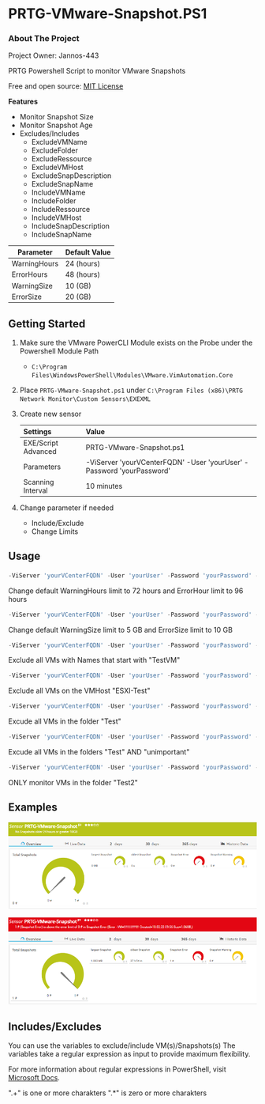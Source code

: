 # PRTG-VMware-Snapshot.PS1

<!-- ABOUT THE PROJECT -->
### About The Project
Project Owner: Jannos-443

PRTG Powershell Script to monitor VMware Snapshots

Free and open source: [MIT License](https://github.com/Jannos-443/PRTG-VMware-Snapshot/blob/main/LICENSE)

**Features**
* Monitor Snapshot Size
* Monitor Snapshot Age
* Excludes/Includes
  * ExcludeVMName
  * ExcludeFolder
  * ExcludeRessource
  * ExcludeVMHost
  * ExcludeSnapDescription
  * ExcludeSnapName 
  * IncludeVMName
  * IncludeFolder
  * IncludeRessource
  * IncludeVMHost
  * IncludeSnapDescription
  * IncludeSnapName



| Parameter | Default Value |
| --- | --- |
| WarningHours | 24 (hours) |
| ErrorHours | 48 (hours) |
| WarningSize | 10 (GB) |
| ErrorSize | 20 (GB) |


<!-- GETTING STARTED -->
## Getting Started

1. Make sure the VMware PowerCLI Module exists on the Probe under the Powershell Module Path
   - `C:\Program Files\WindowsPowerShell\Modules\VMware.VimAutomation.Core`


2. Place `PRTG-VMware-Snapshot.ps1` under `C:\Program Files (x86)\PRTG Network Monitor\Custom Sensors\EXEXML`

3. Create new sensor

   | Settings | Value |
   | --- | --- |
   | EXE/Script Advanced | PRTG-VMware-Snapshot.ps1 |
   | Parameters | -ViServer 'yourVCenterFQDN' -User 'yourUser' -Password 'yourPassword' |
   | Scanning Interval | 10 minutes |


4. Change parameter if needed 
   - Include/Exclude
   - Change Limits

## Usage

```powershell
-ViServer 'yourVCenterFQDN' -User 'yourUser' -Password 'yourPassword' -WarningHours 72 -ErrorHours 96
```
Change default WarningHours limit to 72 hours and ErrorHour limit to 96 hours

```powershell
-ViServer 'yourVCenterFQDN' -User 'yourUser' -Password 'yourPassword' -WarningSize 5 -ErrorSize 10
```
Change default WarningSize limit to 5 GB and ErrorSize limit to 10 GB 

```powershell
-ViServer 'yourVCenterFQDN' -User 'yourUser' -Password 'yourPassword' -ExcludeVMName '^(TestVM.*)$'
```
Exclude all VMs with Names that start with "TestVM"

```powershell
-ViServer 'yourVCenterFQDN' -User 'yourUser' -Password 'yourPassword' -ExcludeVMHost '^(ESXI-Test.contoso.com)$'
```
Exclude all VMs on the VMHost "ESXI-Test"

```powershell
-ViServer 'yourVCenterFQDN' -User 'yourUser' -Password 'yourPassword' -ExcludeFolder '^(Test)$'
```
Excude all VMs in the folder "Test"

```powershell
-ViServer 'yourVCenterFQDN' -User 'yourUser' -Password 'yourPassword' -ExcludeFolder '^(Test|unimportant)$'
```
Excude all VMs in the folders "Test" AND "unimportant"

```powershell
-ViServer 'yourVCenterFQDN' -User 'yourUser' -Password 'yourPassword' -IncludeFolder '^(Test2)$'
```
ONLY monitor VMs in the folder "Test2"

## Examples

![PRTG-VMware-Snapshot](media/ok.png)

![PRTG-VMware-Snapshot](media/error.png)

## Includes/Excludes

You can use the variables to exclude/include VM(s)/Snapshots(s) 
The variables take a regular expression as input to provide maximum flexibility.

For more information about regular expressions in PowerShell, visit [Microsoft Docs](https://docs.microsoft.com/en-us/powershell/module/microsoft.powershell.core/about/about_regular_expressions).

".+" is one or more charakters
".*" is zero or more charakters
